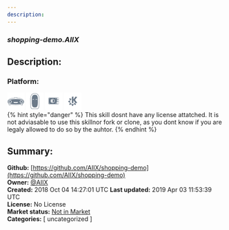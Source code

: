 ```yaml
---
description: 
---
```


### _shopping-demo.AIIX_  
## Description:  
  
  
  
### Platform:  
 ![Mark I](../.gitbook/assets/mark-1-icon.png)  ![Mark II](../.gitbook/assets/mark-2-icon.png)  ![Picroft](../.gitbook/assets/picroft-icon.png)  ![plasmoid](../.gitbook/assets/kde.png)   
{% hint style="danger" %}
This skill dosnt have any license attatched. It is not adviasable to use this skillnor fork or clone, as you dont know if you are legaly allowed to do so by the auhtor.
{% endhint %}
  
## Summary:  
**Github:** [https://github.com/AIIX/shopping-demo](https://github.com/AIIX/shopping-demo)  
**Owner:** [@AIIX](https://github.com/AIIX)  
**Created:** 2018 Oct 04 14:27:01 UTC  **Last updated:** 2019 Apr 03 11:53:39 UTC  
**License:** No License  
**Market status:** [Not in Market](https://market.mycroft.ai/skill/)  
**Categories:** [ uncategorized ]   
